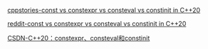 [cppstories-const vs constexpr vs consteval vs constinit in C++20](https://www.cppstories.com/2022/const-options-cpp20/)

[reddit-const vs constexpr vs consteval vs constinit in C++20](https://www.reddit.com/r/cpp/comments/z6r1gj/const_vs_constexpr_vs_consteval_vs_constinit_in/)



[CSDN-C++20：constexpr、consteval和constinit](https://blog.csdn.net/liuguang841118/article/details/127754252)

